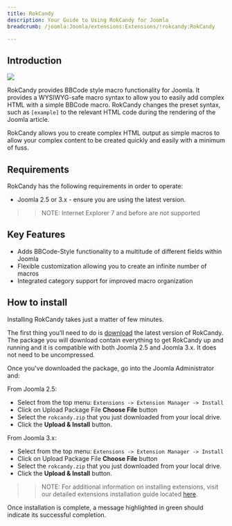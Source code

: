 ```yaml
---
title: RokCandy
description: Your Guide to Using RokCandy for Joomla
breadcrumb: /joomla:Joomla/extensions:Extensions/!rokcandy:RokCandy

---
```


Introduction
--------------
![][rokcandy1]

RokCandy provides BBCode style macro functionality for Joomla. It provides a WYSIWYG-safe macro syntax to allow you to easily add complex HTML with a simple BBCode macro. RokCandy changes the preset syntax, such as `[example]` to the relevant HTML code during the rendering of the Joomla article.

RokCandy allows you to create complex HTML output as simple macros to allow your complex content to be created quickly and easily with a minimum of fuss.

Requirements
------------
RokCandy has the following requirements in order to operate:

* Joomla 2.5 or 3.x - ensure you are using the latest version.

>> NOTE: Internet Explorer 7 and before are not supported

Key Features
------------
* Adds BBCode-Style functionality to a multitude of different fields within Joomla
* Flexible customization allowing you to create an infinite number of macros
* Integrated category support for improved macro organization

How to install
--------------
Installing RokCandy takes just a matter of few minutes.

The first thing you’ll need to do is [download][download] the latest version of RokCandy. The package you will download contain everything to get RokCandy up and running and it is compatible with both Joomla 2.5 and Joomla 3.x. It does not need to be uncompressed. 

Once you've downloaded the package, go into the Joomla Administrator and:

From Joomla 2.5:

* Select from the top menu: `Extensions -> Extension Manager -> Install`
* Click on Upload Package File **Choose File** button
* Select the `rokcandy.zip` that you just downloaded from your local drive.
* Click the **Upload & Install** button.

From Joomla 3.x:

* Select from the top menu: `Extensions -> Extension Manager -> Install`
* Click on Upload Package File **Choose File** button
* Select the `rokcandy.zip` that you just downloaded from your local drive.
* Click the **Upload & Install** button.

>> NOTE: For additional information on installing extensions, visit our detailed extensions installation guide located [here][install].

Once installation is complete, a message highlighted in green should indicate its successful completion.

[download]: http://www.rockettheme.com/extensions-downloads/club/2937-rokbooster
[install]: ../../platform/extensions.md#how-to-install-an-extension
[rokcandy1]: assets/rokcandy_1.jpeg
[rokcandy2]: assets/rokcandy_2.jpeg
